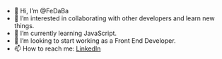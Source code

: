 - 👋 Hi, I’m @FeDaBa
- 👀 I’m interested in collaborating with other developers and learn new things.
- 🌱 I’m currently learning JavaScript.
- 💞️ I’m looking to start working as a Front End Developer.
- 📫 How to reach me: <a href="www.linkedin.com/in/fedebaha">LinkedIn</a>

<!---
FeDaBa/FeDaBa is a ✨ special ✨ repository because its `README.md` (this file) appears on your GitHub profile.
You can click the Preview link to take a look at your changes.
--->
